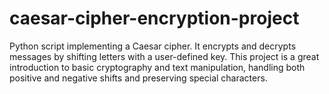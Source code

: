 # caesar-cipher-encryption-project
Python script implementing a Caesar cipher. It encrypts and decrypts messages by shifting letters with a user-defined key. This project is a great introduction to basic cryptography and text manipulation, handling both positive and negative shifts and preserving special characters.
